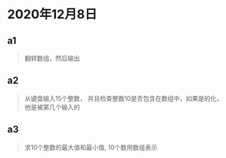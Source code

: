 # 2020年12月8日







## a1 

> 翻转数组，然后输出
>
> 

## a2

> 从键盘输入15个整数， 并且检查整数10是否包含在数组中，如果是的化，他是被第几个输入的



## a3

> 求10个整数的最大值和最小值, 10个数用数组表示